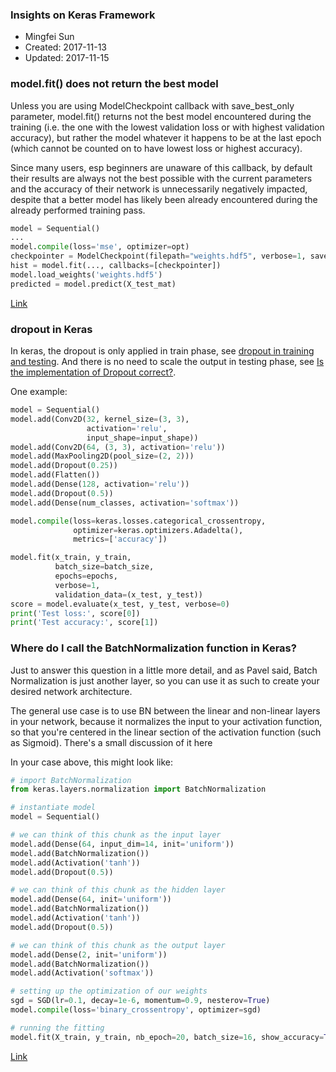 ### Insights on Keras Framework
* Mingfei Sun
* Created: 2017-11-13
* Updated: 2017-11-15

### model.fit() does not return the best model
Unless you are using ModelCheckpoint callback with save_best_only parameter, model.fit() returns not the best model encountered during the training (i.e. the one with the lowest validation loss or with highest validation accuracy), but rather the model whatever it happens to be at the last epoch (which cannot be counted on to have lowest loss or highest accuracy).

Since many users, esp beginners are unaware of this callback, by default their results are always not the best possible with the current parameters and the accuracy of their network is unnecessarily negatively impacted, despite that a better model has likely been already encountered during the already performed training pass.

``` python
model = Sequential()
...
model.compile(loss='mse', optimizer=opt)
checkpointer = ModelCheckpoint(filepath="weights.hdf5", verbose=1, save_best_only=True)
hist = model.fit(..., callbacks=[checkpointer])
model.load_weights('weights.hdf5')
predicted = model.predict(X_test_mat)
```

[Link](https://github.com/fchollet/keras/issues/2768)

### dropout in Keras
In keras, the dropout is only applied in train phase, see [dropout in training and testing](https://github.com/fchollet/keras/issues/5357). And there is no need to scale the output in testing phase, see [Is the implementation of Dropout correct?](https://github.com/fchollet/keras/issues/3305). 

One example:
``` python
model = Sequential()
model.add(Conv2D(32, kernel_size=(3, 3),
                 activation='relu',
                 input_shape=input_shape))
model.add(Conv2D(64, (3, 3), activation='relu'))
model.add(MaxPooling2D(pool_size=(2, 2)))
model.add(Dropout(0.25))
model.add(Flatten())
model.add(Dense(128, activation='relu'))
model.add(Dropout(0.5))
model.add(Dense(num_classes, activation='softmax'))

model.compile(loss=keras.losses.categorical_crossentropy,
              optimizer=keras.optimizers.Adadelta(),
              metrics=['accuracy'])

model.fit(x_train, y_train,
          batch_size=batch_size,
          epochs=epochs,
          verbose=1,
          validation_data=(x_test, y_test))
score = model.evaluate(x_test, y_test, verbose=0)
print('Test loss:', score[0])
print('Test accuracy:', score[1])
```

### Where do I call the BatchNormalization function in Keras?
Just to answer this question in a little more detail, and as Pavel said, Batch Normalization is just another layer, so you can use it as such to create your desired network architecture.

The general use case is to use BN between the linear and non-linear layers in your network, because it normalizes the input to your activation function, so that you're centered in the linear section of the activation function (such as Sigmoid). There's a small discussion of it here

In your case above, this might look like:
``` python
# import BatchNormalization
from keras.layers.normalization import BatchNormalization

# instantiate model
model = Sequential()

# we can think of this chunk as the input layer
model.add(Dense(64, input_dim=14, init='uniform'))
model.add(BatchNormalization())
model.add(Activation('tanh'))
model.add(Dropout(0.5))

# we can think of this chunk as the hidden layer    
model.add(Dense(64, init='uniform'))
model.add(BatchNormalization())
model.add(Activation('tanh'))
model.add(Dropout(0.5))

# we can think of this chunk as the output layer
model.add(Dense(2, init='uniform'))
model.add(BatchNormalization())
model.add(Activation('softmax'))

# setting up the optimization of our weights 
sgd = SGD(lr=0.1, decay=1e-6, momentum=0.9, nesterov=True)
model.compile(loss='binary_crossentropy', optimizer=sgd)

# running the fitting
model.fit(X_train, y_train, nb_epoch=20, batch_size=16, show_accuracy=True, validation_split=0.2, verbose = 2)
```
[Link](https://stackoverflow.com/questions/34716454/where-do-i-call-the-batchnormalization-function-in-keras)
